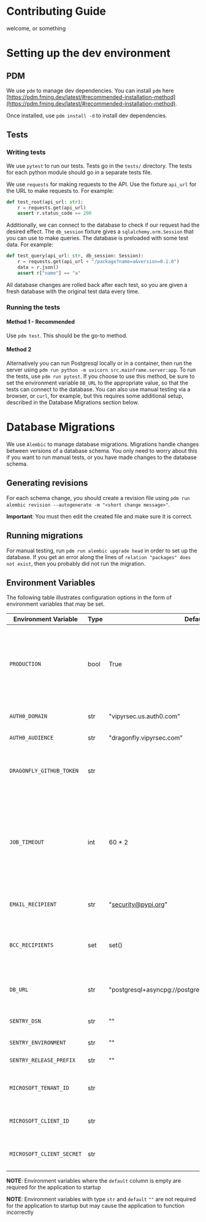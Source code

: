 # Contributing Guide

welcome, or something

# Setting up the dev environment
## PDM
We use `pdm` to manage dev dependencies.
You can install `pdm` here [https://pdm.fming.dev/latest/#recommended-installation-method](https://pdm.fming.dev/latest/#recommended-installation-method).

Once installed, use `pdm install -d` to install dev dependencies.

## Tests
### Writing tests
We use `pytest` to run our tests. Tests go in the `tests/` directory.
The tests for each python module should go in a separate tests file.

We use `requests` for making requests to the API. Use the fixture `api_url` for the URL to make requests to.
For example:
```py
def test_root(api_url: str):
    r = requests.get(api_url)
    assert r.status_code == 200
```
Additionally, we can connect to the database to check if our request had the desired effect.
The `db_session` fixture gives a `sqlalchemy.orm.Session` that you can use to make queries.
The database is preloaded with some test data.
For example:
```py
def test_query(api_url: str, db_session: Session):
    r = requests.get(api_url + "/package?name=a&version=0.1.0")
    data = r.json()
    assert r["name"] == "a"
```
All database changes are rolled back after each test, so you are given a fresh database with the original test data every time.

### Running the tests
#### Method 1 - Recommended
Use `pdm test`. This should be the go-to method.

#### Method 2
Alternatively you can run Postgresql locally or in a container, then run the server using `pdm run python -m uvicorn src.mainframe.server:app`.
To run the tests, use `pdm run pytest`.
If you choose to use this method, be sure to set the environment variable `DB_URL` to the appropriate value, so that the tests can connect to the database.
You can also use manual testing via a browser, or `curl`, for example, but this requires some additional setup, described in the Database Migrations section below.

# Database Migrations
We use `Alembic` to manage database migrations.
Migrations handle changes between versions of a database schema.
You only need to worry about this if you want to run manual tests, or you have made changes to the database schema.

## Generating revisions
For each schema change, you should create a revision file using `pdm run alembic revision --autogenerate -m "<short change message>"`.

**Important**: You must then edit the created file and make sure it is correct.

## Running migrations
For manual testing, run `pdm run alembic upgrade head` in order to set up the database. If you get an error along the lines of `relation "packages" does not exist`, then you probably did not run the migration.

## Environment Variables
The following table illustrates configuration options in the form of environment variables that may be set.


| Environment Variable    | Type | Default                                                 | Description                                                                                                                                                 |
|-------------------------|------|---------------------------------------------------------|-------------------------------------------------------------------------------------------------------------------------------------------------------------|
| `PRODUCTION`              | bool | True                                                    | Flag that sets if the instance is running in a production environment or not. Non-production environments do not enforce authentication.                    |
| `AUTH0_DOMAIN`            | str  | "vipyrsec.us.auth0.com"                                 | Authentication domain for Auth0                                                                                                                             |
| `AUTH0_AUDIENCE`          | str  | "dragonfly.vipyrsec.com"                                | Audience field for Auth0                                                                                                                                    |
| `DRAGONFLY_GITHUB_TOKEN`  | str  |                                                         | Github PAT for accessing YARA rules in the security-intelligence repository                                                                                 |
| `JOB_TIMEOUT`             | int  | 60 * 2                                                  | The maximum time to wait for clients to respond with job results. After this time has elapsed, the server will begin distributing this job to other clients |
|                         |      |                                                         |                                                                                                                                                             |
| `EMAIL_RECIPIENT`         | str  | "security@pypi.org"                                     | The recipient address of report emails                                                                                                                      |
| `BCC_RECIPIENTS`          | set  | set()                                                   | Additional addresses that should be BCC'd in email reports. Defaults to an empty set.                                                                       |
| `DB_URL`                  | str  | "postgresql+asyncpg://postgres:postgres@localhost:5432" | PostgreSQL database connection string                                                                                                                       |
|                         |      |                                                         |                                                                                                                                                             |
| `SENTRY_DSN`              | str  | ""                                                      | Sentry Data Source Name (DSN)                                                                                                                               |
| `SENTRY_ENVIRONMENT`      | str  | ""                                                      | Sentry environment                                                                                                                                          |
| `SENTRY_RELEASE_PREFIX`   | str  | ""                                                      | Sentry release prefix                                                                                                                                       |
|                         |      |                                                         |                                                                                                                                                             |
| `MICROSOFT_TENANT_ID`     | str  |                                                         | Microsoft tenant ID for automated emails                                                                                                                    |
| `MICROSOFT_CLIENT_ID`     | str  |                                                         | Microsoft client ID for automated emails                                                                                                                    |
| `MICROSOFT_CLIENT_SECRET` | str  |                                                         | Microsoft client secret for automated emails                                                                                                                |

**NOTE**: Environment variables where the `default` column is empty are required for the application to startup

**NOTE**: Environment variables with type `str` and `default` `""` are not required for the application to startup but may cause the application to function incorrectly
